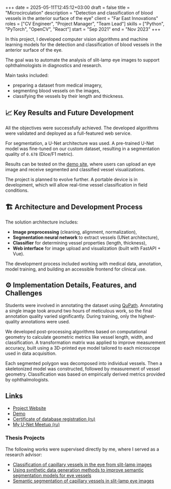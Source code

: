 +++ 
date        = 2025-05-11T12:45:12+03:00
draft       = false
title       = "Microcirculation"
description = "Detection and classification of blood vessels in the anterior surface of the eye"
client      = "Far East Innovations"
roles       = ["CV Engineer", "Project Manager", "Team Lead"]
skills      = ["Python", "PyTorch", "OpenCV", "React"]
start       = "Sep 2021"
end         = "Nov 2023"
+++

In this project, I developed computer vision algorithms and machine learning models for the detection and classification of blood vessels in the anterior surface of the eye.

The goal was to automate the analysis of slit-lamp eye images to support ophthalmologists in diagnostics and research.

Main tasks included:
- preparing a dataset from medical imagery,
- segmenting blood vessels on the images,
- classifying the vessels by their length and thickness.

## 📈 Key Results and Future Development

All the objectives were successfully achieved. The developed algorithms were validated and deployed as a full-featured web service.

For segmentation, a U-Net architecture was used. A pre-trained U-Net model was fine-tuned on our custom dataset, resulting in a segmentation quality of `0.678` (Dice/F1 metric).

Results can be tested on the [demo site](https://eye.its.xyz/), where users can upload an eye image and receive segmented and classified vessel visualizations.

The project is planned to evolve further. A portable device is in development, which will allow real-time vessel classification in field conditions.

## 🏗 Architecture and Development Process

The solution architecture includes:
- **Image preprocessing** (cleaning, alignment, normalization),
- **Segmentation neural network** to extract vessels (UNet architecture),
- **Classifier** for determining vessel properties (length, thickness),
- **Web interface** for image upload and visualization (built with FastAPI + Vue).

The development process included working with medical data, annotation, model training, and building an accessible frontend for clinical use.

## ⚙️ Implementation Details, Features, and Challenges

Students were involved in annotating the dataset using [QuPath](https://qupath.github.io/). Annotating a single image took around two hours of meticulous work, so the final annotation quality varied significantly. During training, only the highest-quality annotations were used.

We developed post-processing algorithms based on computational geometry to calculate geometric metrics like vessel length, width, and classification. A transformation matrix was applied to improve measurement accuracy, built using a 3D-printed eye model tailored to each microscope used in data acquisition.

Each segmented polygon was decomposed into individual vessels. Then a skeletonized model was constructed, followed by measurement of vessel geometry. Classification was based on empirically derived metrics provided by ophthalmologists.

## Links
- [Project Website](https://eye-site.its.xyz/)
- [Demo](https://eye.its.xyz/)
- [Certificate of database registration (ru)](/files/eye.pdf)
- [My U-Net Meetup (ru)](https://youtu.be/unuBcZAFOvY)

### Thesis Projects
The following works were supervised directly by me, where I served as a research advisor:
- [Classification of capillary vessels in the eye from slit-lamp images](https://elib.spbstu.ru/dl/3/2023/vr/vr23-5822.pdf/en/info)
- [Using synthetic data generation methods to improve semantic segmentation models for eye vessels](https://elib.spbstu.ru/dl/3/2023/vr/vr24-331.pdf/info)
- [Semantic segmentation of capillary vessels in slit-lamp eye images](https://elib.spbstu.ru/dl/3/2022/vr/vr22-2820.pdf/info)
